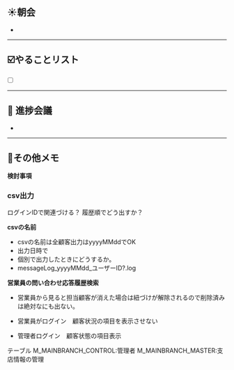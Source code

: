 ## **☀️**朝会

- 

---
## ☑️やることリスト

- [ ]  


---
## 📌 進捗会議

- 


---
## 📝その他メモ

**検討事項**

### csv出力
ログインIDで関連づける？
履歴順でどう出すか？


**csvの名前**
- csvの名前は全顧客出力はyyyyMMddでOK
- 出力日時で
- 個別で出力したときにどうするか。
- messageLog_yyyyMMdd_ユーザーID?.log

**営業員の問い合わせ応答履歴検索**
- 営業員から見ると担当顧客が消えた場合は紐づけが解除されるので削除済みは絶対なにも出ない。

- 営業員がログイン　顧客状況の項目を表示させない
- 管理者ログイン　顧客状態の項目表示


テーブル
M_MAINBRANCH_CONTROL:管理者
M_MAINBRANCH_MASTER:支店情報の管理